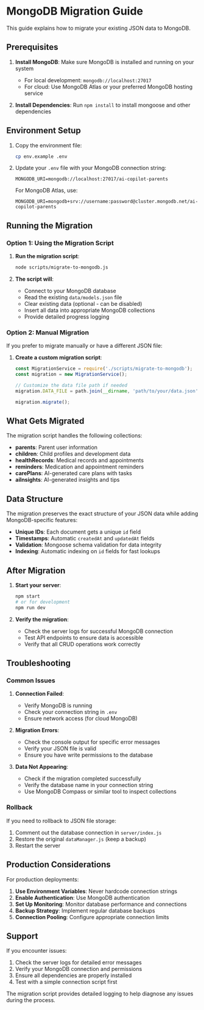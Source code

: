 # MongoDB Migration Guide

This guide explains how to migrate your existing JSON data to MongoDB.

## Prerequisites

1. **Install MongoDB**: Make sure MongoDB is installed and running on your system
   - For local development: `mongodb://localhost:27017`
   - For cloud: Use MongoDB Atlas or your preferred MongoDB hosting service

2. **Install Dependencies**: Run `npm install` to install mongoose and other dependencies

## Environment Setup

1. Copy the environment file:
   ```bash
   cp env.example .env
   ```

2. Update your `.env` file with your MongoDB connection string:
   ```
   MONGODB_URI=mongodb://localhost:27017/ai-copilot-parents
   ```

   For MongoDB Atlas, use:
   ```
   MONGODB_URI=mongodb+srv://username:password@cluster.mongodb.net/ai-copilot-parents
   ```

## Running the Migration

### Option 1: Using the Migration Script

1. **Run the migration script**:
   ```bash
   node scripts/migrate-to-mongodb.js
   ```

2. **The script will**:
   - Connect to your MongoDB database
   - Read the existing `data/models.json` file
   - Clear existing data (optional - can be disabled)
   - Insert all data into appropriate MongoDB collections
   - Provide detailed progress logging

### Option 2: Manual Migration

If you prefer to migrate manually or have a different JSON file:

1. **Create a custom migration script**:
   ```javascript
   const MigrationService = require('./scripts/migrate-to-mongodb');
   const migration = new MigrationService();
   
   // Customize the data file path if needed
   migration.DATA_FILE = path.join(__dirname, 'path/to/your/data.json');
   
   migration.migrate();
   ```

## What Gets Migrated

The migration script handles the following collections:

- **parents**: Parent user information
- **children**: Child profiles and development data
- **healthRecords**: Medical records and appointments
- **reminders**: Medication and appointment reminders
- **carePlans**: AI-generated care plans with tasks
- **aiInsights**: AI-generated insights and tips

## Data Structure

The migration preserves the exact structure of your JSON data while adding MongoDB-specific features:

- **Unique IDs**: Each document gets a unique `id` field
- **Timestamps**: Automatic `createdAt` and `updatedAt` fields
- **Validation**: Mongoose schema validation for data integrity
- **Indexing**: Automatic indexing on `id` fields for fast lookups

## After Migration

1. **Start your server**:
   ```bash
   npm start
   # or for development
   npm run dev
   ```

2. **Verify the migration**:
   - Check the server logs for successful MongoDB connection
   - Test API endpoints to ensure data is accessible
   - Verify that all CRUD operations work correctly

## Troubleshooting

### Common Issues

1. **Connection Failed**:
   - Verify MongoDB is running
   - Check your connection string in `.env`
   - Ensure network access (for cloud MongoDB)

2. **Migration Errors**:
   - Check the console output for specific error messages
   - Verify your JSON file is valid
   - Ensure you have write permissions to the database

3. **Data Not Appearing**:
   - Check if the migration completed successfully
   - Verify the database name in your connection string
   - Use MongoDB Compass or similar tool to inspect collections

### Rollback

If you need to rollback to JSON file storage:

1. Comment out the database connection in `server/index.js`
2. Restore the original `dataManager.js` (keep a backup)
3. Restart the server

## Production Considerations

For production deployments:

1. **Use Environment Variables**: Never hardcode connection strings
2. **Enable Authentication**: Use MongoDB authentication
3. **Set Up Monitoring**: Monitor database performance and connections
4. **Backup Strategy**: Implement regular database backups
5. **Connection Pooling**: Configure appropriate connection limits

## Support

If you encounter issues:

1. Check the server logs for detailed error messages
2. Verify your MongoDB connection and permissions
3. Ensure all dependencies are properly installed
4. Test with a simple connection script first

The migration script provides detailed logging to help diagnose any issues during the process.

